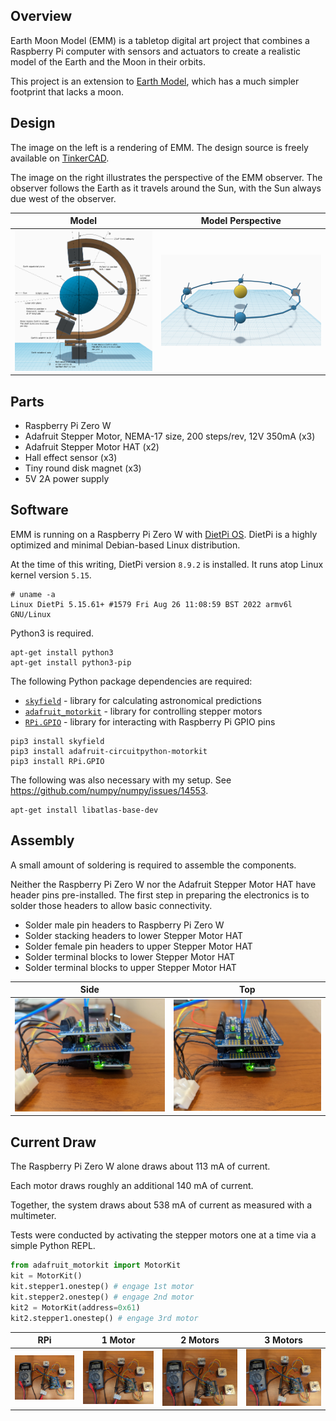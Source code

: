 ## Overview

Earth Moon Model (EMM) is a tabletop digital art project that combines a Raspberry Pi
computer with sensors and actuators to create a realistic model of the Earth and
the Moon in their orbits.

This project is an extension to [Earth Model](https://github.com/ebarlas/earth-model), 
which has a much simpler footprint that lacks a moon. 

## Design

The image on the left is a rendering of EMM. The design source is
freely available on [TinkerCAD](https://www.tinkercad.com/things/2K7GgXmbFCp).

The image on the right illustrates the perspective of the EMM observer.
The observer follows the Earth as it travels around the Sun, with the Sun always
due west of the observer.

| Model | Model Perspective                 |
|----------------|-----------------------------------|
| ![](img/earth-moon-model-annotated.png) | ![](img/earth-model-camera-2.png) |

## Parts

* Raspberry Pi Zero W
* Adafruit Stepper Motor, NEMA-17 size, 200 steps/rev, 12V 350mA (x3)
* Adafruit Stepper Motor HAT (x2)
* Hall effect sensor (x3)
* Tiny round disk magnet (x3)
* 5V 2A power supply

## Software

EMM is running on a Raspberry Pi Zero W with [DietPi OS](https://dietpi.com/docs/).
DietPi is a highly optimized and minimal Debian-based Linux distribution.

At the time of this writing, DietPi version `8.9.2` is installed. It runs atop Linux kernel version `5.15`.

```
# uname -a
Linux DietPi 5.15.61+ #1579 Fri Aug 26 11:08:59 BST 2022 armv6l GNU/Linux
```

Python3 is required.

```
apt-get install python3
apt-get install python3-pip
```

The following Python package dependencies are required:

* [`skyfield`](https://rhodesmill.org/skyfield/) - library for calculating astronomical predictions
* [`adafruit_motorkit`](https://github.com/adafruit/Adafruit_CircuitPython_MotorKit) - library for controlling stepper motors
* [`RPi.GPIO`](https://pypi.org/project/RPi.GPIO) - library for interacting with Raspberry Pi GPIO pins

```
pip3 install skyfield
pip3 install adafruit-circuitpython-motorkit
pip3 install RPi.GPIO
```

The following was also necessary with my setup. See https://github.com/numpy/numpy/issues/14553.

```
apt-get install libatlas-base-dev
```

## Assembly

A small amount of soldering is required to assemble the components.

Neither the Raspberry Pi Zero W nor the Adafruit Stepper Motor HAT
have header pins pre-installed. The first step in preparing the electronics is
to solder those headers to allow basic connectivity.

* Solder male pin headers to Raspberry Pi Zero W
* Solder stacking headers to lower Stepper Motor HAT
* Solder female pin headers to upper Stepper Motor HAT
* Solder terminal blocks to lower Stepper Motor HAT
* Solder terminal blocks to upper Stepper Motor HAT

| Side                    | Top                     |
|-------------------------|-------------------------|
| ![](img/assembly_1.jpg) | ![](img/assembly_2.jpg) |

## Current Draw

The Raspberry Pi Zero W alone draws about 113 mA of current.

Each motor draws roughly an additional 140 mA of current.

Together, the system draws about 538 mA of current as measured with a multimeter.

Tests were conducted by activating the stepper motors one at a time via a simple
Python REPL.

```python
from adafruit_motorkit import MotorKit
kit = MotorKit()
kit.stepper1.onestep() # engage 1st motor
kit.stepper2.onestep() # engage 2nd motor
kit2 = MotorKit(address=0x61)
kit2.stepper1.onestep() # engage 3rd motor
```

| RPi                         | 1 Motor                     | 2 Motors                    | 3 Motors                    |
|-----------------------------|-----------------------------|-----------------------------|-----------------------------|
| ![](img/current_draw_1.jpg) | ![](img/current_draw_2.jpg) | ![](img/current_draw_3.jpg) | ![](img/current_draw_4.jpg) |